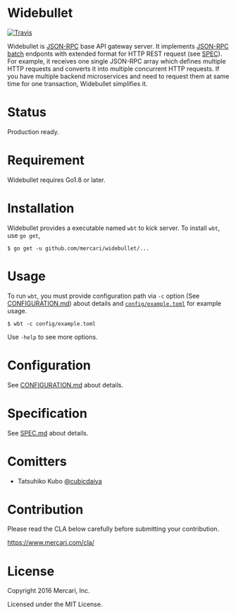 # Widebullet 

[![Travis](https://img.shields.io/travis/mercari/widebullet.svg?style=flat-square)](https://travis-ci.org/mercari/widebullet)

Widebullet is [JSON-RPC](http://www.jsonrpc.org/) base API gateway server. It implements [JSON-RPC batch](http://www.jsonrpc.org/specification#batch) endponts with extended format for HTTP REST request (see [SPEC](/SPEC.md)). For example, it receives one single JSON-RPC array which defines multiple HTTP requests and converts it into multiple concurrent HTTP requests. If you have multiple backend microservices and need to request them at same time for one transaction, Widebullet simplifies it.

# Status

Production ready.

# Requirement

Widebullet requires Go1.8 or later.

# Installation

Widebullet provides a executable named `wbt` to kick server. To install `wbt`, use `go get`,

```
$ go get -u github.com/mercari/widebullet/...
```

# Usage

To run `wbt`, you must provide configuration path via `-c` option (See [CONFIGURATION.md](/CONFIGURATION.md)) about details and [`config/example.toml`](/config/example.toml) for example usage.

```
$ wbt -c config/example.toml
```

Use `-help` to see more options.


# Configuration

See [CONFIGURATION.md](/CONFIGURATION.md) about details.

# Specification

See [SPEC.md](/SPEC.md) about details.

# Comitters

 * Tatsuhiko Kubo [@cubicdaiya](https://github.com/cubicdaiya)

# Contribution

Please read the CLA below carefully before submitting your contribution.

https://www.mercari.com/cla/

# License

Copyright 2016 Mercari, Inc.

Licensed under the MIT License.
